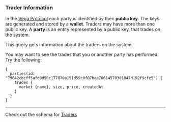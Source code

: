 ### Trader Information 

In the [Vega Protocol](https://vega.xyz/) each party is identified by their **public key**. The keys are generated and stored by a **wallet**. Traders may have more than one public key. A **party** is an entity represented by a public key, that trades on the system.

This query gets information about the traders on the system.

You may want to see the trades that you or another party has performed. Try the following:

```
{
  parties(id: "79042cbcff5afd0d50c177870a151d59c0f87bea70614570301047d192f9cfc5") {
    trades {
      market {name}, size, price, createdAt
    }
  }
}
```
___
Check out the schema for <a href="https://docs.fairground.vega.xyz/api/graphql/party.doc.html" target="_blank">Traders</a> 